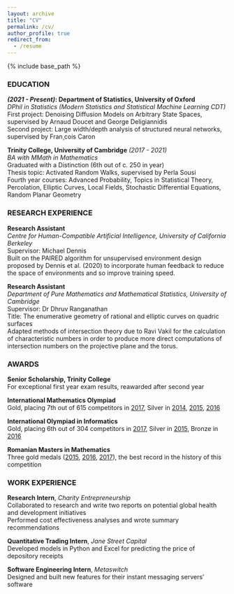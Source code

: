 ```yaml
---
layout: archive
title: "CV"
permalink: /cv/
author_profile: true
redirect_from:
  - /resume
---
```


{% include base_path %}

### EDUCATION

**_(2021 - Present)_: Department of Statistics, University of Oxford**\
_DPhil in Statistics (Modern Statistics and Statistical Machine Learning CDT)_\
First project: Denoising Diffusion Models on Arbitrary State Spaces, supervised by Arnaud Doucet and George Deligiannidis\
Second project: Large width/depth analysis of structured neural networks, supervised by Fran¸cois Caron

**Trinity College, University of Cambridge**        _(2017 - 2021)_\
_BA with MMath in Mathematics_\
Graduated with a Distinction (6th out of c. 250 in year)\
Thesis topic: Activated Random Walks, supervised by Perla Sousi\
Fourth year courses: Advanced Probability, Topics in Statistical Theory, Percolation, Elliptic Curves, Local Fields, Stochastic Differential Equations, Random Planar Geometry

### RESEARCH EXPERIENCE

**Research Assistant**\
_Centre for Human-Compatible Artificial Intelligence, University of California Berkeley_\
Supervisor: Michael Dennis\
Built on the PAIRED algorithm for unsupervised environment design proposed by Dennis et al. (2020) to incorporate human feedback to reduce the space of environments and so improve training speed.

**Research Assistant**\
_Department of Pure Mathematics and Mathematical Statistics, University of Cambridge_\
Supervisor: Dr Dhruv Ranganathan\
Title: The enumerative geometry of rational and elliptic curves on quadric surfaces\
Adapted methods of intersection theory due to Ravi Vakil for the calculation of characteristic numbers in order to
produce more direct computations of intersection numbers on the projective plane and the torus.

### AWARDS

**Senior Scholarship, Trinity College**\
For exceptional first year exam results, reawarded after second year

**International Mathematics Olympiad**\
Gold, placing 7th out of 615 competitors in [2017](https://www.imo-official.org/participant_r.aspx?id=25080), Silver in [2014](https://www.imo-official.org/participant_r.aspx?id=25080), [2015](https://www.imo-official.org/participant_r.aspx?id=25080), [2016](https://www.imo-official.org/participant_r.aspx?id=25080)

**International Olympiad in Informatics**\
Gold, placing 6th out of 304 competitors in [2017](http://stats.ioinformatics.org/people/5794), Silver in [2015](http://stats.ioinformatics.org/people/5794), Bronze in [2016](http://stats.ioinformatics.org/people/5794)

**Romanian Masters in Mathematics**\
Three gold medals ([2015](https://rmms.lbi.ro/rmm2015/index.php?id=results_math), [2016](https://rmms.lbi.ro/rmm2016/index.php?id=results_math), [2017](https://rmms.lbi.ro/rmm2017/index.php?id=results_math)), the best record in the history of this competition

### WORK EXPERIENCE

**Research Intern**, _Charity Entrepreneurship_\
Collaborated to research and write two reports on potential global health and development initiatives\
Performed cost effectiveness analyses and wrote summary recommendations

**Quantitative Trading Intern**, _Jane Street Capital_\
Developed models in Python and Excel for predicting the price of depository receipts

**Software Engineering Intern**, _Metaswitch_\
Designed and built new features for their instant messaging servers’ software
